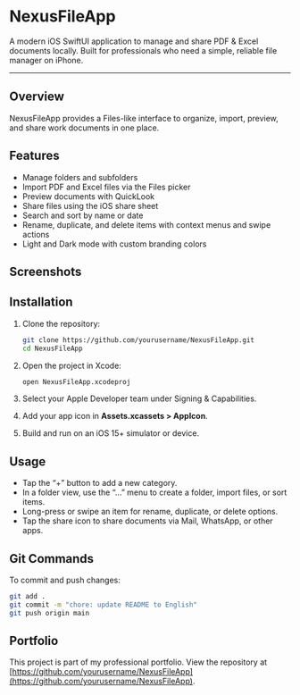 # NexusFileApp

A modern iOS SwiftUI application to manage and share PDF & Excel documents locally. Built for professionals who need a simple, reliable file manager on iPhone.

---

## Overview

NexusFileApp provides a Files-like interface to organize, import, preview, and share work documents in one place.

## Features

* Manage folders and subfolders
* Import PDF and Excel files via the Files picker
* Preview documents with QuickLook
* Share files using the iOS share sheet
* Search and sort by name or date
* Rename, duplicate, and delete items with context menus and swipe actions
* Light and Dark mode with custom branding colors

## Screenshots



## Installation

1. Clone the repository:

   ```bash
   git clone https://github.com/yourusername/NexusFileApp.git
   cd NexusFileApp
   ```
2. Open the project in Xcode:

   ```bash
   open NexusFileApp.xcodeproj
   ```
3. Select your Apple Developer team under Signing & Capabilities.
4. Add your app icon in **Assets.xcassets > AppIcon**.
5. Build and run on an iOS 15+ simulator or device.

## Usage

* Tap the “+” button to add a new category.
* In a folder view, use the “...” menu to create a folder, import files, or sort items.
* Long-press or swipe an item for rename, duplicate, or delete options.
* Tap the share icon to share documents via Mail, WhatsApp, or other apps.

## Git Commands

To commit and push changes:

```bash
git add .
git commit -m "chore: update README to English"
git push origin main
```

## Portfolio

This project is part of my professional portfolio. View the repository at [https://github.com/yourusername/NexusFileApp](https://github.com/yourusername/NexusFileApp).
